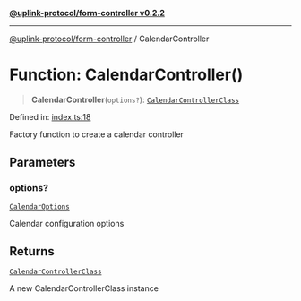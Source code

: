 [**@uplink-protocol/form-controller v0.2.2**](../README.md)

***

[@uplink-protocol/form-controller](../globals.md) / CalendarController

# Function: CalendarController()

> **CalendarController**(`options?`): [`CalendarControllerClass`](../classes/CalendarControllerClass.md)

Defined in: [index.ts:18](https://github.com/jmkcoder/uplink-protocol-calendar/blob/9a15037d7723ff15fbca8c4cbbcd3a222733e98e/src/index.ts#L18)

Factory function to create a calendar controller

## Parameters

### options?

[`CalendarOptions`](../interfaces/CalendarOptions.md)

Calendar configuration options

## Returns

[`CalendarControllerClass`](../classes/CalendarControllerClass.md)

A new CalendarControllerClass instance
